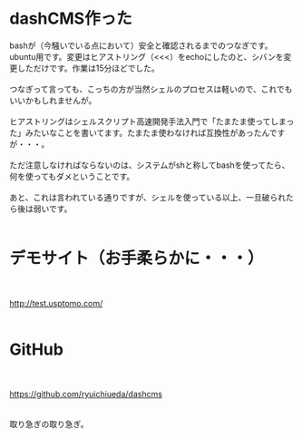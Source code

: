 # dashCMS作った
bashが（今騒いでいる点において）安全と確認されるまでのつなぎです。ubuntu用です。変更はヒアストリング（&lt;&lt;&lt;）をechoにしたのと、シバンを変更しただけです。作業は15分ほどでした。<br />
<br />
つなぎって言っても、こっちの方が当然シェルのプロセスは軽いので、これでもいいかもしれませんが。<br />
<br />
ヒアストリングはシェルスクリプト高速開発手法入門で「たまたま使ってしまった」みたいなことを書いてます。たまたま使わなければ互換性があったんですが・・・。<br />
<br />
ただ注意しなければならないのは、システムがshと称してbashを使ってたら、何を使ってもダメということです。<br />
<br />
あと、これは言われている通りですが、シェルを使っている以上、一旦破られたら後は弱いです。<br />
<br />
<h1>デモサイト（お手柔らかに・・・）</h1><br />
<br />
<a href="http://test.usptomo.com/" target="_blank">http://test.usptomo.com/</a><br />
<br />
<h1>GitHub</h1><br />
<br />
<a href="https://github.com/ryuichiueda/dashcms" target="_blank">https://github.com/ryuichiueda/dashcms</a><br />
<br />
<br />
取り急ぎの取り急ぎ。
